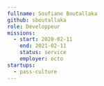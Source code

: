 ```yaml
---
fullname: Soufiane Boutallaka
github: sboutallaka
role: Développeur
missions:
  - start: 2020-02-11
    end: 2021-02-11
    status: service
    employer: octo
startups:
  - pass-culture
---
```

